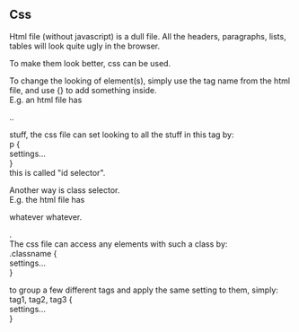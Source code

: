 Css
----------------------

Html file (without javascript) is a dull file. 
All the headers, paragraphs, lists, tables will look quite ugly in the browser.

To make them look better, css can be used.

To change the looking of element(s), simply use the tag name from the html file, and use {} to add something inside.  
E.g. an html file has <p> .. </p> stuff, 
the css file can set looking to all the stuff in this tag by:  
p {  
  settings...  
}  
this is called "id selector".

Another way is class selector.  
E.g. the html file has <p class="classname">whatever whatever.</p>.  
The css file can access any elements with such a class by:  
.classname {  
  settings...  
}  

to group a few different tags and apply the same setting to them, simply:  
tag1, tag2, tag3 {  
  settings...   
}  

